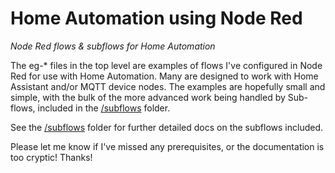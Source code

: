 # Home Automation using Node Red

*Node Red flows &amp; subflows for Home Automation*

The eg-* files in the top level are examples of flows I've configured in Node Red for use with Home Automation. Many are designed to work with Home Assistant and/or MQTT device nodes. The examples are hopefully small and simple, with the bulk of the more advanced work being handled by Sub-flows, included in the [/subflows](subflows/) folder.

See the [/subflows](subflows/) folder for further detailed docs on the subflows included.

Please let me know if I've missed any prerequisites, or the documentation is too cryptic! Thanks!
